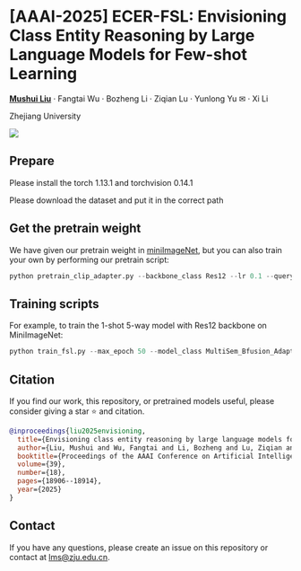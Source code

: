# [AAAI-2025] ECER-FSL: Envisioning Class Entity Reasoning by Large Language Models for Few-shot Learning

[**Mushui Liu**](https://xiaobul.github.io) · Fangtai Wu · Bozheng Li · Ziqian Lu · Yunlong Yu ✉ · Xi Li 

Zhejiang University

<a href='https://arxiv.org/pdf/2408.12469'><img src='https://img.shields.io/badge/Arxiv-Paper-red'></a>

## Prepare

Please install the torch 1.13.1 and torchvision 0.14.1

Please download the dataset and put it in the correct path

## Get the pretrain weight

We have given our pretrain weight in [miniImageNet](https://huggingface.co/Shui-VL/ECER-FSL), but you can also train your own by performing our pretrain script:

```Python
python pretrain_clip_adapter.py --backbone_class Res12 --lr 0.1 --query 15
```

## Training scripts

For example, to train the 1-shot 5-way model with Res12 backbone on MiniImageNet:

```Python
python train_fsl.py --max_epoch 50 --model_class MultiSem_Bfusion_Adapter --backbone_class Res12 --dataset MiniImageNet --way 5 --eval_way 5 --shot 1 --eval_shot 1 --query 15 --eval_query 15 --balance 0.01 --temperature 64 --temperature2 64 --lr 0.00001 --lr_mul 30 --lr_scheduler step --step_size 10 --gamma 0.5 --init_weights ./saves/initialization/miniimagenet/max_acc_sim_mixloss_TextAdapter.pth --save_dir ./else_check --eval_interval 1 --use_euclidean  --gpu 3 --seed 3
```

## Citation
If you find our work, this repository, or pretrained models useful, please consider giving a star :star: and citation.
```bibtex
@inproceedings{liu2025envisioning,
  title={Envisioning class entity reasoning by large language models for few-shot learning},
  author={Liu, Mushui and Wu, Fangtai and Li, Bozheng and Lu, Ziqian and Yu, Yunlong and Li, Xi},
  booktitle={Proceedings of the AAAI Conference on Artificial Intelligence},
  volume={39},
  number={18},
  pages={18906--18914},
  year={2025}
}
```

## Contact
If you have any questions, please create an issue on this repository or contact at lms@zju.edu.cn.


